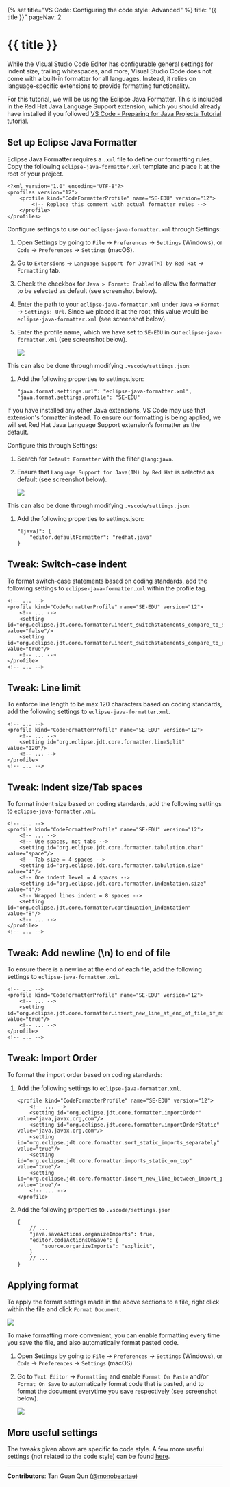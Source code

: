 {% set title="VS Code: Configuring the code style: Advanced" %}
<frontmatter>
  title: "{{ title }}"
  pageNav: 2
</frontmatter>

<include src="../common/common-fragments.md#wip-warning" />

# {{ title }}

While the Visual Studio Code Editor has configurable general settings for indent size, trailing whitespaces, and more, Visual Studio Code does not come with a built-in formatter for all languages. Instead, it relies on language-specific extensions to provide formatting functionality.

For this tutorial, we will be using the Eclipse Java Formatter. This is included in the Red Hat Java Language Support extension, which you should already have installed if you followed [VS Code - Preparing for Java Projects Tutorial](vscPreparingForJava.md) tutorial.

## Set up Eclipse Java Formatter

Eclipse Java Formatter requires a `.xml` file to define our formatting rules. Copy the following `eclipse-java-formatter.xml` template and place it at the root of your project.

```
<?xml version="1.0" encoding="UTF-8"?>
<profiles version="12">
    <profile kind="CodeFormatterProfile" name="SE-EDU" version="12">
        <!-- Replace this comment with actual formatter rules -->
    </profile>
</profiles>
```

Configure settings to use our `eclipse-java-formatter.xml` through Settings:
1. Open Settings by going to `File` → `Preferences` → `Settings` (Windows), or `Code` → `Preferences` → `Settings` (macOS).
1. Go to `Extensions` → `Language Support for Java(TM) by Red Hat` → `Formatting` tab.
1. Check the checkbox for `Java > Format: Enabled` to allow the formatter to be selected as default (see screenshot below).
1. Enter the path to your `eclipse-java-formatter.xml` under `Java` → `Format` → `Settings: Url`. Since we placed it at the root, this value would be `eclipse-java-formatter.xml` (see screenshot below).
1. Enter the profile name, which we have set to `SE-EDU` in our `eclipse-java-formatter.xml` (see screenshot below).

    ![](images/vscode/settings-java-formater-eclipse.png)

This can also be done through modifying `.vscode/settings.json`:
1. Add the following properties to settings.json:
    ```
    "java.format.settings.url": "eclipse-java-formatter.xml",
    "java.format.settings.profile": "SE-EDU"
    ```

If you have installed any other Java extensions, VS Code may use that extension's formatter instead. To ensure our formatting is being applied, we will set Red Hat Java Language Support extension’s formatter as the default.

Configure this through Settings:
1. Search for `Default Formatter` with the filter `@lang:java`.
1. Ensure that `Language Support for Java(TM) by Red Hat` is selected as default (see screenshot below).

    ![](images/vscode/settings-default-formatter.png)

This can also be done through modifying `.vscode/settings.json`:
1. Add the following properties to settings.json:    

    ```
    "[java]": {
        "editor.defaultFormatter": "redhat.java"
    }
    ```

## Tweak: Switch-case indent

To format switch-case statements based on coding standards, add the following settings to `eclipse-java-formatter.xml` within the profile tag.
```
<!-- ... -->
<profile kind="CodeFormatterProfile" name="SE-EDU" version="12">
    <!-- ... -->
    <setting id="org.eclipse.jdt.core.formatter.indent_switchstatements_compare_to_switch" value="false"/>
    <setting id="org.eclipse.jdt.core.formatter.indent_switchstatements_compare_to_cases" value="true"/>
    <!-- ... -->
</profile>
<!-- ... -->
```

## Tweak: Line limit

To enforce line length to be max 120 characters based on coding standards, add the following settings to `eclipse-java-formatter.xml`.
```
<!-- ... -->
<profile kind="CodeFormatterProfile" name="SE-EDU" version="12">
    <!-- ... -->
    <setting id="org.eclipse.jdt.core.formatter.lineSplit" value="120"/>
    <!-- ... -->
</profile>
<!-- ... -->
```

## Tweak: Indent size/Tab spaces

To format indent size based on coding standards, add the following settings to `eclipse-java-formatter.xml`.
```
<!-- ... -->
<profile kind="CodeFormatterProfile" name="SE-EDU" version="12">
    <!-- ... -->
    <!-- Use spaces, not tabs -->
    <setting id="org.eclipse.jdt.core.formatter.tabulation.char" value="space"/>
    <!-- Tab size = 4 spaces -->
    <setting id="org.eclipse.jdt.core.formatter.tabulation.size" value="4"/>
    <!-- One indent level = 4 spaces -->
    <setting id="org.eclipse.jdt.core.formatter.indentation.size" value="4"/>
    <!-- Wrapped lines indent = 8 spaces -->
    <setting id="org.eclipse.jdt.core.formatter.continuation_indentation" value="8"/>
    <!-- ... -->
</profile>
<!-- ... -->
```

## Tweak: Add newline (\n) to end of file

To ensure there is a newline at the end of each file, add the following settings to `eclipse-java-formatter.xml`.
```
<!-- ... -->
<profile kind="CodeFormatterProfile" name="SE-EDU" version="12">
    <!-- ... -->
    <setting id="org.eclipse.jdt.core.formatter.insert_new_line_at_end_of_file_if_missing" value="true"/>
    <!-- ... -->
</profile>
<!-- ... -->
```

## Tweak: Import Order

To format the import order based on coding standards:

1. Add the following settings to `eclipse-java-formatter.xml`.
    ```
    <profile kind="CodeFormatterProfile" name="SE-EDU" version="12">
        <!-- ... -->
        <setting id="org.eclipse.jdt.core.formatter.importOrder" value="java,javax,org,com"/>
        <setting id="org.eclipse.jdt.core.formatter.importOrderStatic" value="java,javax,org,com"/>
        <setting id="org.eclipse.jdt.core.formatter.sort_static_imports_separately" value="true"/>
        <setting id="org.eclipse.jdt.core.formatter.imports_static_on_top" value="true"/>
        <setting id="org.eclipse.jdt.core.formatter.insert_new_line_between_import_groups" value="true"/>
        <!-- ... -->
    </profile>
    ```
1. Add the following properties to `.vscode/settings.json`
    ```
    {
        // ...
        "java.saveActions.organizeImports": true,
        "editor.codeActionsOnSave": {
            "source.organizeImports": "explicit",
        }
        // ...
    }
    ```
## Applying format

To apply the format settings made in the above sections to a file, right click within the file and click `Format Document`.

![](images/vscode/file-format-document.png)

To make formatting more convenient, you can enable formatting every time you save the file, and also automatically format pasted code.

1. Open Settings by going to `File` → `Preferences` → `Settings` (Windows), or `Code` → `Preferences` → `Settings` (macOS)
1. Go to `Text Editor` → `Formatting` and enable `Format On Paste` and/or `Format On Save` to automatically format code that is pasted, and to format the document everytime you save respectively (see screenshot below).

    ![](images/vscode/settings-format-on-save-on-paste.png)


## More useful settings

The tweaks given above are specific to code style. A few more useful settings (not related to the code style) can be found [here](vscUsefulSettings.md).

---

**Contributors**: Tan Guan Qun ([@monobeartae](https://github.com/monobeartae))
